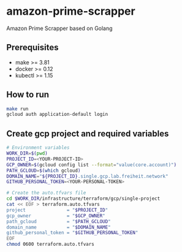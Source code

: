 # amazon-prime-scrapper
Amazon Prime Scrapper based on Golang

## Prerequisites
- make >= 3.81
- docker >= 0.12
- kubectl >= 1.15

## How to run
``` bash
make run
gcloud auth application-default login
```

## Create gcp project and required variables
``` bash
# Environment variables
WORK_DIR=$(pwd)
PROJECT_ID=<YOUR-PROJECT-ID>
GCP_OWNER=$(gcloud config list --format="value(core.account)")
PATH_GCLOUD=$(which gcloud)
DOMAIN_NAME="${PROJECT_ID}.single.gcp.lab.freiheit.network"
GITHUB_PERSONAL_TOKEN=<YOUR-PERSONAL-TOKEN>

# Create the auto.tfvars file
cd $WORK_DIR/infrastructure/terraform/gcp/single-project
cat << EOF > terraform.auto.tfvars
project               = "$PROJECT_ID"
gcp_owner             = "$GCP_OWNER"
path_gcloud           = "$PATH_GCLOUD"
domain_name           = "$DOMAIN_NAME"
github_personal_token = "$GITHUB_PERSONAL_TOKEN"
EOF
chmod 0600 terraform.auto.tfvars
```
